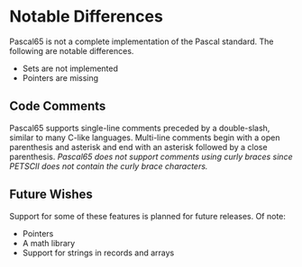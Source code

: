 # Notable Differences

Pascal65 is not a complete implementation of the Pascal standard.  The following are
notable differences.

* Sets are not implemented
* Pointers are missing

## Code Comments ##

Pascal65 supports single-line comments preceded by a double-slash, similar to many
C-like languages.  Multi-line comments begin with a open parenthesis and asterisk
and end with an asterisk followed by a close parenthesis.  *Pascal65 does not support
comments using curly braces since PETSCII does not contain the curly
brace characters.*

## Future Wishes

Support for some of these features is planned for future releases.  Of note:

* Pointers
* A math library
* Support for strings in records and arrays
